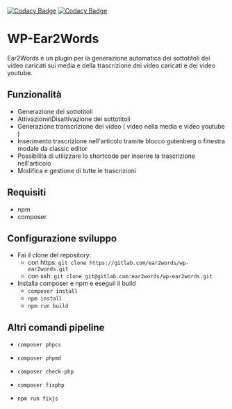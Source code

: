 [![Codacy Badge](https://app.codacy.com/project/badge/Grade/fe8dec042ddf47a5a00fb1b7fbf814dd)](https://www.codacy.com?utm_source=github.com&amp;utm_medium=referral&amp;utm_content=CTMobi/Wubtitle-Wordpress-Plugin&amp;utm_campaign=Badge_Grade)   [![Codacy Badge](https://app.codacy.com/project/badge/Coverage/fe8dec042ddf47a5a00fb1b7fbf814dd)](https://www.codacy.com?utm_source=github.com&amp;utm_medium=referral&amp;utm_content=CTMobi/Wubtitle-Wordpress-Plugin&amp;utm_campaign=Badge_Coverage)

# WP-Ear2Words
Ear2Words è un plugin per la generazione automatica dei sottotitoli dei video caricati sui media e della trascrizione dei video caricati e dei video youtube.


## Funzionalità

- Generazione dei sottotitoli
- Attivazione\Disattivazione dei sottotitoli
- Generazione transcrizione dei video ( video nella media e video youtube )
- Inserimento trascrizione nell'articolo tramite blocco gutenberg o finestra modale da classic editor
- Possibilità di utilizzare lo shortcode per inserire la trascrizione nell'articolo
- Modifica e gestione di tutte le trascrizioni

## Requisiti

* npm
* composer

## Configurazione sviluppo

* Fai il clone del repository:
    * con https: `git clone https://gitlab.com/ear2words/wp-ear2words.git`
    * con ssh: `git clone git@gitlab.com:ear2words/wp-ear2words.git`
* Installa composer e npm e eseguil il build
    * `composer install`
    * `npm install`
    * `npm run build`


## Altri comandi pipeline

* `composer phpcs`

* `composer phpmd`

* `composer check-php`

* `composer fixphp`

* `npm run fixjs`
